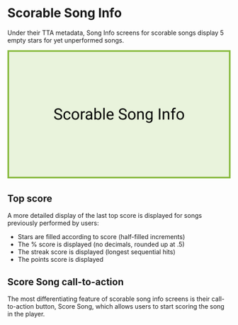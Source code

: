 # Scorable Song Info 

Under their TTA metadata, Song Info screens for scorable songs display 5 empty stars for yet unperformed songs. 

![Scorable Song Info](./img/scorableSongInfo.png)

## Top score 

A more detailed display of the last top score is displayed for songs previously performed by users: 
- Stars are filled according to score (half-filled increments) 
- The % score is displayed (no decimals, rounded up at .5) 
- The streak score is displayed (longest sequential hits) 
- The points score is displayed 

## Score Song call-to-action 

The most differentiating feature of scorable song info screens is their call-to-action button, Score Song, which allows users to start scoring the song in the player. 